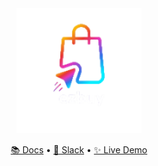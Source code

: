 <div align="center">

<img src="docs/image/ezbuy-logo.png" alt="Ezbuy" width="200" />

[📚 Docs]() • [💬 Slack]() • [✨ Live Demo]()

</div>
